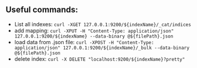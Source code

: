 ## Useful commands:
* List all indexes: 
`curl -XGET 127.0.0.1:9200/${indexName}/_cat/indices`
* add mapping:
`curl -XPUT -H "Content-Type: application/json" 127.0.0.1:9200/${indexName} --data-binary @${filePath}.json`
* load data from .json file:
`curl -XPOST -H "Content-Type: application/json" 127.0.0.1:9200/${indexName}/_bulk --data-binary @${filePath}.json
`
* delete index:
`curl -X DELETE "localhost:9200/${indexName}?pretty"`